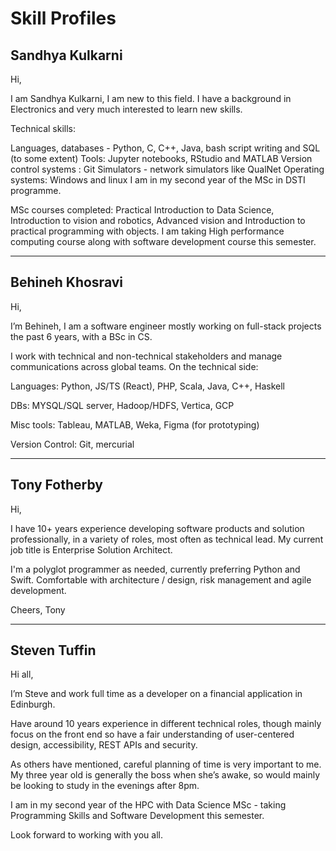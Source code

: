 # Skill Profiles

## Sandhya Kulkarni 

Hi,

I am Sandhya Kulkarni,  I am new to this field. I have a background in Electronics and very much interested to learn new skills.

Technical skills:

 Languages, databases - Python, C, C++,  Java, bash script writing and SQL (to some extent)
Tools: Jupyter notebooks, RStudio and MATLAB 
Version control systems : Git
Simulators - network simulators like QualNet
Operating systems: Windows and linux
I am in my second year of the MSc in DSTI programme.

MSc courses completed: Practical Introduction to Data Science, Introduction to vision and robotics, Advanced vision and Introduction to practical programming with objects.
I am taking High performance computing course along with software development course this semester.

---

## Behineh Khosravi

Hi,

I’m Behineh, I am a software engineer mostly working on full-stack projects the past 6 years, with a BSc in CS.

I work with technical and non-technical stakeholders and manage communications across global teams.
On the technical side:

Languages: Python, JS/TS (React), PHP,  Scala, Java, C++, Haskell

DBs: MYSQL/SQL server, Hadoop/HDFS, Vertica, GCP

Misc tools: Tableau, MATLAB, Weka, Figma (for prototyping)

Version Control: Git, mercurial

---

## Tony Fotherby 

Hi,

I have 10+ years experience developing software products and solution professionally, in a variety of roles, most often as technical lead. My current job title is Enterprise Solution Architect.

I'm a polyglot programmer as needed, currently preferring Python and Swift. Comfortable with architecture / design,  risk management and agile development.

Cheers, Tony

---

## Steven Tuffin 

Hi all,

I’m Steve and work full time as a developer on a financial application in Edinburgh.

Have around 10 years experience in different technical roles, though mainly focus on the front end so have a fair understanding of user-centered design, accessibility, REST APIs and security.

As others have mentioned, careful planning of time is very important to me. My three year old is generally the boss when she’s awake, so would mainly be looking to study in the evenings after 8pm.

I am in my second year of the HPC with Data Science MSc - taking Programming Skills and Software Development this semester.

Look forward to working with you all.